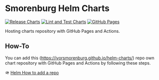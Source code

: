 # Smorenburg Helm Charts

[![Release Charts](https://github.com/ivorsmorenburg/helm-charts/actions/workflows/release.yaml/badge.svg?branch=main)](https://github.com/ivorsmorenburg/helm-charts/actions/workflows/release.yaml) [![Lint and Test Charts](https://github.com/ivorsmorenburg/helm-charts/actions/workflows/lint-test.yaml/badge.svg)](https://github.com/ivorsmorenburg/helm-charts/actions/workflows/lint-test.yaml) [![GitHub Pages](https://github.com/ivorsmorenburg/helm-charts/actions/workflows/pages/pages-build-deployment/badge.svg)](https://github.com/ivorsmorenburg/helm-charts/actions/workflows/pages/pages-build-deployment)

Hosting charts repository with GitHub Pages and Actions.

## How-To

You can add this (https://ivorsmorenburg.github.io/helm-charts/) repo own chart repository with GitHub Pages and Actions by following these steps.

🪖 [Helm How to add a repo](https://helm.sh/docs/helm/helm_repo_add/#helm-repo-add)
